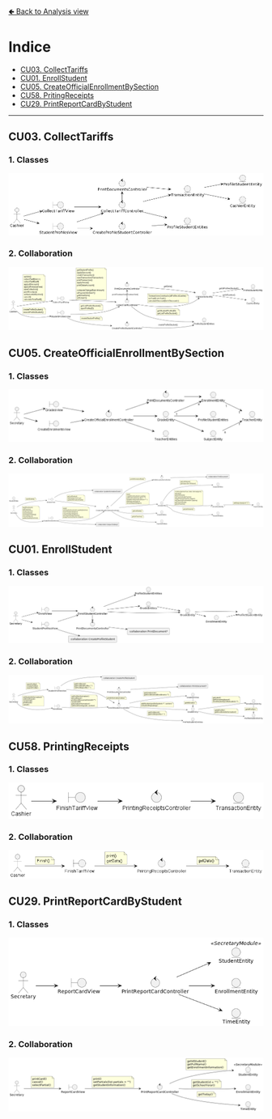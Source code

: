 [🢀 Back to Analysis view](./analysis-view.md)

# Indice
- [CU03. CollectTariffs](#cu03)
- [CU01. EnrollStudent](#cu01)
- [CU05. CreateOfficialEnrollmentBySection](#cu01)
- [CU58. PritingReceipts](#cu58)
- [CU29. PrintReportCardByStudent](#cu29)

---


## CU03. CollectTariffs <a id="cu03"></a>
### 1. Classes
![](../out/DesignView/AnalysisView/UseCaseAnalysis/CU03.CollectTariffs/Classes.CU03.Analysis.png)

### 2. Collaboration
![](../out/DesignView/AnalysisView/UseCaseAnalysis/CU03.CollectTariffs/Collaboration.CU03.Analysis.png)



## CU05. CreateOfficialEnrollmentBySection <a id="cu05"></a>
### 1. Classes
![](../out/DesignView/AnalysisView/UseCaseAnalysis/CU05.CreateOfficialEnrollmentBySection/Classes.CU05.Analysis.png)

### 2. Collaboration
![](../out/DesignView/AnalysisView/UseCaseAnalysis/CU05.CreateOfficialEnrollmentBySection/Collaboration.CU05.Analysis.png)



## CU01. EnrollStudent <a id="cu01"></a>
### 1. Classes
![](../out/DesignView/AnalysisView/UseCaseAnalysis/CU01.EnrollStudent/Classes.CU01.Analysis.png)

### 2. Collaboration
![](../out/DesignView/AnalysisView/UseCaseAnalysis/CU01.EnrollStudent/Collaboration.CU01.Analysis.png)



## CU58. PrintingReceipts <a id="cu58"></a>
### 1. Classes
![](../out/DesignView/AnalysisView/UseCaseAnalysis/CU58.PrintingReceipts/Classes.CU58.Analysis.png)

### 2. Collaboration
![](../out/DesignView/AnalysisView/UseCaseAnalysis/CU58.PrintingReceipts/Collaboration.CU58.Analysis.png)



## CU29. PrintReportCardByStudent <a id="cu29"></a>
### 1. Classes
![](../out/DesignView/AnalysisView/UseCaseAnalysis/CU29.PrintReportCardByStudent/Classes.CU29.Analysis.png)

### 2. Collaboration
![](../out/DesignView/AnalysisView/UseCaseAnalysis/CU29.PrintReportCardByStudent/Collaboration.CU29.Analysis.png)
